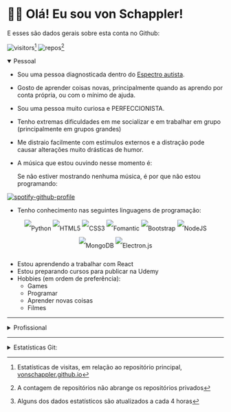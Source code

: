 <link href="https://cdn.jsdelivr.net/npm/bootstrap@5.3.0/dist/css/bootstrap.min.css" rel="stylesheet" integrity="sha384-9ndCyUaIbzAi2FUVXJi0CjmCapSmO7SnpJef0486qhLnuZ2cdeRhO02iuK6FUUVM" crossorigin="anonymous">
<link href='https://cdn.jsdelivr.net/npm/bootstrap-icons@1.10.0/font/bootstrap-icons.css' rel='stylesheet'>

<div class="container">
<h1>🙋‍♂️ Olá! Eu sou von Schappler!</h1>

E esses são dados gerais sobre esta conta no Github:

![visitors](https://badges.pufler.dev/visits/vonschappler/vonschappler.github.io?style=for-the-badge&color=16b2ab&labelColor=1b1c1d&label=Visitantes)[^1]
![repos](https://badges.pufler.dev/repos/vonschappler?style=for-the-badge&color=16b2ab&labelColor=1b1c1d&label=Repositorios)[^2]

<details open>
<summary><span class="h2">Pessoal</span></summary>

- Sou uma pessoa diagnosticada dentro do [Espectro autista](https://pt.wikipedia.org/wiki/Transtornos_do_espectro_autista).
- Gosto de aprender coisas novas, principalmente quando as aprendo por conta própria, ou com o mínimo de ajuda.
- Sou uma pessoa muito curiosa e PERFECCIONISTA.
- Tenho extremas dificuldades em me socializar e em trabalhar em grupo (principalmente em grupos grandes)
- Me distraio facilmente com estímulos externos e a distração pode causar alterações muito drásticas de humor.
- A música que estou ouvindo nesse momento é:

  <span class='small'>Se não estiver mostrando nenhuma música, é por que não estou programando:</span>

<div class='container justify-content-center'>

[![spotify-github-profile](https://spotify-github-profile.vercel.app/api/view?uid=12150179423&cover_image=true&theme=novatorem&show_offline=true&background_color=212a3e&interchange=true&bar_color_cover=false&bar_color=f1f6f9)](https://spotify-github-profile.vercel.app/api/view?uid=12150179423&redirect=true)

</div>

- Tenho conhecimento nas seguintes linguagens de programação:
<div align=center style='line-height: 2.5rem'>

![Python](https://img.shields.io/badge/python-3670A0?style=for-the-badge&logo=python&logoColor=ffdd54)
![HTML5](https://img.shields.io/badge/html5-%23E34F26.svg?style=for-the-badge&logo=html5&logoColor=white)
![CSS3](https://img.shields.io/badge/css3-%231572B6.svg?style=for-the-badge&logo=css3&logoColor=white)
![Fomantic](https://img.shields.io/badge/Fomantic%20UI-%2335BDB2.svg?style=for-the-badge&logo=SemanticUIReact&logoColor=white)
![Bootstrap](https://img.shields.io/badge/bootstrap-%238511FA.svg?style=for-the-badge&logo=bootstrap&logoColor=white)
![NodeJS](https://img.shields.io/badge/node.js-6DA55F?style=for-the-badge&logo=node.js&logoColor=white)
![MongoDB](https://img.shields.io/badge/MongoDB-%234ea94b.svg?style=for-the-badge&logo=mongodb&logoColor=white)
![Electron.js](https://img.shields.io/badge/Electron-191970?style=for-the-badge&logo=Electron&logoColor=white)

</div>

- Estou aprendendo a trabalhar com React
- Estou preparando cursos para publicar na Udemy
- Hobbies (em ordem de preferência):
  - Games
  - Programar
  - Aprender novas coisas
  - Filmes
  </details>

---

<details>
<summary><span class="h2">Profissional</span></summary>

- Possuo formação de nível superior em Física
- Trabalhei por anos como professor em instituições educacionais
- Trabalhei por anos com Processamento de dados Aerogeofísicos
- Atualmente trabalho por conta própria, em pequenos projetos:
  - Desenvolvendo scripts em Python para uso com o chatbot da Streamlabs
  - Desenvolvendo pequenos projetos gráficos para empresas locais (arte para material impresso)
  - Fazendo livestreams na plataforma Twitch
  - Produzindo conteúdo para a plataforma YouTube
  - Iniciando minha carreira de instrutor na Udemy

Para saber um pouco mais sobre o profissional von Schappler, visite:

<div align=center>

[<span class='bi bi-linkedin text-white'> LinkedIn</span>](https://www.linkedin.com/in/manoelviturino) | [<span class='bi bi-twitch text-white'> Twitch</span>](https://twitch.tv/von_schappler)

</div>

<h4> Estatísticas de minha página pessoal:</h4>

<div align=center>
<div class='col'>

![pagespeed](metrics/pagespeed.svg)

</div>
</div>
</details>

---

<details>
<summary><span class='h2'>Estatísticas Git:</span></summary>

<h4>1. Atividade geral:</h4>

<div align=center>

<div class='col-12'>

![streak-stats](https://streak-stats.demolab.com?user=vonschappler&theme=ambient-gradient&hide_border=true&locale=pt_BR&mode=weekly&background=45%2C1b1c1d%2C16b2ab&stroke=ffffff&ring=ffffff&fire=ffffff&currStreakNum=ffffff&sideNums=ffffff&currStreakLabel=ffffff&sideLabels=ffffff&dates=ffffff&excludeDaysLabel=ffffff)

</div>

<div class='col-12'>

![stats](https://github-readme-stats.vercel.app/api?username=vonschappler&show_icons=true&bg_color=45,1b1c1d,16b2ab&icon_color=ffffff&text_color=ffffff&locale=pt-BR&hide_title=true&hide_border=true&theme=ambient-gradient&ring_color=ffffff)

</div>

<div class='col-12'>

![isocalendar](metrics/isocalendar.svg)

</div>
<div class='col-12'>

![snippet](metrics/snippet.svg)

</div>
<div class='col-12'>

![lines](metrics/lines.svg)

</div>
</div>

<h4>2. Consquistas:</h4>

<div align=center>

<div class='col-12'>

![achievements](metrics/achievements.svg)

</div>
</div>

<h4>3. Hábitos de código:
<div align=center>

<div class='col-12'>

![habits](metrics/habits.svg)

</div>
<div class='col-12'>

![leetcode](metrics/leetcode.svg)

</div>
</div>

<h4>4. Estrelas:
<div align=center>

<div class='col-12'>

![stars](metrics/stars.svg)

</div>
<div class='col-12'>

![stargazers](metrics/stargazers.svg)

</div>
</div>

<h4>5. Interações:</h4>

<div align=center>

<div class='col-12'>

![people](metrics/people.svg)

</div>
<div class='col-12'>

![followup](metrics/followup.svg)

</div>
<div class='col-12'>

![reactions](metrics/reactions.svg)

</div>
</div>
<span class='small'>

Estatísticas geradas com auxilio do plugin [@lowlighter/metrics](https://github.com/lowlighter/metrics) [^3]
</span>
</details>
</div>

[^1]: Estatísticas de visitas, em relação ao repositório principal, [vonschappler.github.io](https://github.com/vonschappler/vonschappler.github.io)
[^2]: A contagem de repositórios não abrange os repositórios privados
[^3]: Alguns dos dados estatísticos são atualizados a cada 4 horas